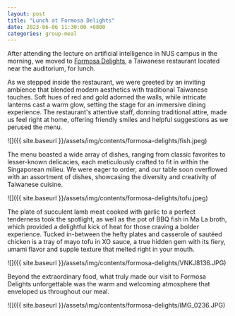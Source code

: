 ```yaml
---
layout: post
title: "Lunch at Formosa Delights"
date: 2023-06-06 11:30:00 +0800
categories: group-meal
---
```


After attending the lecture on artificial intelligence in NUS campus in the morning, we moved to [Formosa Delights](http://www.formosadelights.com/), a Taiwanese restaurant located near the auditorium, for lunch.

As we stepped inside the restaurant, we were greeted by an inviting ambience that blended modern aesthetics with traditional Taiwanese touches. Soft hues of red and gold adorned the walls, while intricate lanterns cast a warm glow, setting the stage for an immersive dining experience. The restaurant's attentive staff, donning traditional attire, made us feel right at home, offering friendly smiles and helpful suggestions as we perused the menu.

![]({{ site.baseurl }}/assets/img/contents/formosa-delights/fish.jpeg)

The menu boasted a wide array of dishes, ranging from classic favorites to lesser-known delicacies, each meticulously crafted to fit in within the Singaporean milieu. We were eager to order, and our table soon overflowed with an assortment of dishes, showcasing the diversity and creativity of Taiwanese cuisine.

![]({{ site.baseurl }}/assets/img/contents/formosa-delights/tofu.jpeg)

The plate of succulent lamb meat cooked with garlic to a perfect tenderness took the spotlight, as well as the pot of BBQ fish in Ma La broth, which provided a delightful kick of heat for those craving a bolder experience. Tucked in-between the hefty plates and casserole of sautéed chicken is a tray of mayo tofu in XO sauce, a true hidden gem with its fiery, umami flavor and supple texture that melted right in your mouth.

![]({{ site.baseurl }}/assets/img/contents/formosa-delights/VNKJ8136.JPG)

Beyond the extraordinary food, what truly made our visit to Formosa Delights unforgettable was the warm and welcoming atmosphere that enveloped us throughout our meal.

![]({{ site.baseurl }}/assets/img/contents/formosa-delights/IMG_0236.JPG)
